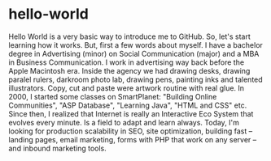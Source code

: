 # hello-world
Hello World is a very basic way to introduce me to GitHub. 
So, let's start learning how it works. But, first a few words about myself.
I have a bachelor degree in Advertising (minor) on Social Communication (major) and a MBA in Business Communication.
I work in advertising way back before the Apple Macintosh era. Inside the agency we had drawing desks, drawing paralel rulers, darkroom photo lab, drawing pens, painting inks and talented illustrators. Copy, cut and paste were artwork routine with real glue. 
In 2000, I started some classes on SmartPlanet: "Building Online Communities", "ASP Database", "Learning Java", "HTML and CSS" etc. Since then, I realized that Internet is really an Interactive Eco System that evolves every minute. Is a field to adapt and learn always. 
Today, I'm looking for production scalability in SEO, site optimization, building fast – landing pages, email marketing, forms with PHP that work on any server – and inbound marketing tools.
